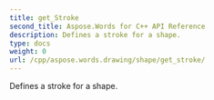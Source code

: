 ```yaml
---
title: get_Stroke
second_title: Aspose.Words for C++ API Reference
description: Defines a stroke for a shape. 
type: docs
weight: 0
url: /cpp/aspose.words.drawing/shape/get_stroke/
---
```


Defines a stroke for a shape. 

